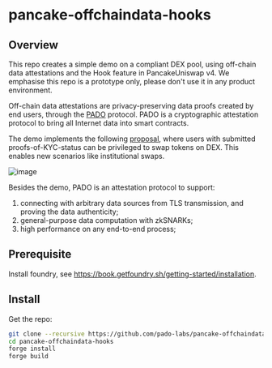 # pancake-offchaindata-hooks

## Overview

This repo creates a simple demo on a compliant DEX pool, using off-chain data attestations and the Hook feature in PancakeUniswap v4. We emphasise this repo is a prototype only, please don't use it in any product environment. 

Off-chain data attestations are privacy-preserving data proofs created by end users, through the [PADO](https://padolabs.org) protocol. PADO is a cryptographic attestation protocol to bring all Internet data into smart contracts.

The demo implements the following [proposal](https://hackmd.io/QXi9YUvUSwmqxCuGl7Z9XA), where users with submitted proofs-of-KYC-status can be privileged to swap tokens on DEX. This enables new scenarios like institutional swaps.

![image](https://hackmd.io/_uploads/BJDoNmdk6.png)


Besides the demo, PADO is an attestation protocol to support:
1. connecting with arbitrary data sources from TLS transmission, and proving the data authenticity;
2. general-purpose data computation with zkSNARKs;
3. high performance on any end-to-end process; 


## Prerequisite

Install foundry, see https://book.getfoundry.sh/getting-started/installation.

## Install

Get the repo:

```sh
git clone --recursive https://github.com/pado-labs/pancake-offchaindata-hooks.git
cd pancake-offchaindata-hooks
forge install
forge build
```
